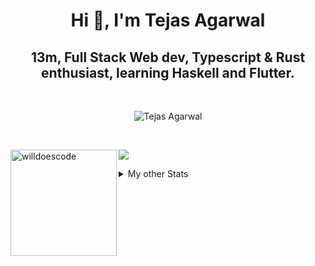 <h1 align="center"> Hi 👋, I'm Tejas Agarwal    </h1>
<h2 align="center"> 13m, Full Stack Web dev, Typescript & Rust 
enthusiast, learning Haskell and Flutter. </h2>

<br />

<p align="center">
<img src="https://github-profile-trophy.vercel.app/?username=tejasag&theme=onedark&margin-w=15&margin-h=15&column=7" alt="Tejas Agarwal" /></a>
</p>

<br />
<p align="center">
<div>
<img height="170" align="left" src="https://github-readme-stats.vercel.app/api?username=tejasag&count_private=true&include_all_commits=true&theme=onedark" alt="willdoescode" />
<img src="https://github-readme-stats.vercel.app/api/top-langs/?username=tejasag&layout=compact&theme=onedark&langs_count=15" />
</div>
</p>

<details>
<summary>My other Stats</summary>
<!--START_SECTION:waka-->
![Profile Views](http://img.shields.io/badge/Profile%20Views-2-blue)

![Lines of code](https://img.shields.io/badge/From%20Hello%20World%20I%27ve%20Written-428630%20lines%20of%20code-blue)

**🐱 My Github Data** 

> 🏆 196 Contributions in the Year 2021
 > 
> 📦 9.6 kB Used in Github's Storage 
 > 
> 🚫 Not Opted to Hire
 > 
> 📜 23 Public Repositories 
 > 
> 🔑 4 Private Repositories  
 > 
**I'm an Early 🐤** 

```text
🌞 Morning    6 commits      █████░░░░░░░░░░░░░░░░░░░░   22.22% 
🌆 Daytime    11 commits     ██████████░░░░░░░░░░░░░░░   40.74% 
🌃 Evening    10 commits     █████████░░░░░░░░░░░░░░░░   37.04% 
🌙 Night      0 commits      ░░░░░░░░░░░░░░░░░░░░░░░░░   0.0%

```
📅 **I'm Most Productive on Thursday** 

```text
Monday       1 commits      █░░░░░░░░░░░░░░░░░░░░░░░░   3.7% 
Tuesday      5 commits      ████░░░░░░░░░░░░░░░░░░░░░   18.52% 
Wednesday    3 commits      ██░░░░░░░░░░░░░░░░░░░░░░░   11.11% 
Thursday     8 commits      ███████░░░░░░░░░░░░░░░░░░   29.63% 
Friday       2 commits      █░░░░░░░░░░░░░░░░░░░░░░░░   7.41% 
Saturday     4 commits      ███░░░░░░░░░░░░░░░░░░░░░░   14.81% 
Sunday       4 commits      ███░░░░░░░░░░░░░░░░░░░░░░   14.81%

```


📊 **This Week I Spent My Time On** 

```text
⌚︎ Time Zone: Asia/Kolkata

💬 Programming Languages: 
TypeScript               2 hrs 29 mins       █████████████████░░░░░░░░   70.47% 
Markdown                 21 mins             ██░░░░░░░░░░░░░░░░░░░░░░░   10.31% 
Git Config               17 mins             ██░░░░░░░░░░░░░░░░░░░░░░░   8.04% 
YAML                     14 mins             █░░░░░░░░░░░░░░░░░░░░░░░░   6.7% 
Vue.js                   5 mins              ░░░░░░░░░░░░░░░░░░░░░░░░░   2.41%

🔥 Editors: 
WebStorm                 2 hrs 53 mins       ████████████████████░░░░░   81.7% 
VS Code                  38 mins             ████░░░░░░░░░░░░░░░░░░░░░   18.3%

🐱‍💻 Projects: 
kibbeh                   2 hrs 42 mins       ███████████████████░░░░░░   76.77% 
tejasag                  35 mins             ████░░░░░░░░░░░░░░░░░░░░░   16.83% 
caleb-website            6 mins              ░░░░░░░░░░░░░░░░░░░░░░░░░   2.99% 
dogehouse                4 mins              ░░░░░░░░░░░░░░░░░░░░░░░░░   1.94% 
nessie                   2 mins              ░░░░░░░░░░░░░░░░░░░░░░░░░   1.29%

💻 Operating System: 
Linux                    3 hrs 31 mins       █████████████████████████   100.0%

```


<!--END_SECTION:waka-->
</details>
